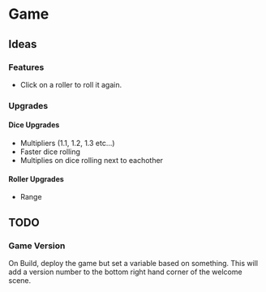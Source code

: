 # Game

## Ideas

### Features

- Click on a roller to roll it again.

### Upgrades

#### Dice Upgrades

- Multipliers (1.1, 1.2, 1.3 etc...)
- Faster dice rolling
- Multiplies on dice rolling next to eachother

#### Roller Upgrades

- Range

## TODO

### Game Version

On Build, deploy the game but set a variable based on something. This will add a version number to the bottom right hand corner of the welcome scene.
